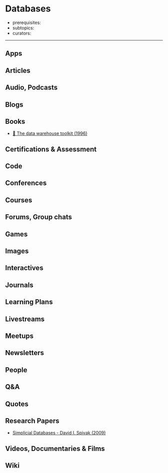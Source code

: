 # Databases

- prerequisites:
- subtopics:
- curators:

------

## Apps

## Articles

## Audio, Podcasts

## Blogs

## Books
- [📕 The data warehouse toolkit (1996)](http://www.goodreads.com/book/show/748203.The_Data_Warehouse_Toolkit)


## Certifications & Assessment

## Code

## Conferences

## Courses

## Forums, Group chats

## Games

## Images

## Interactives

## Journals

## Learning Plans

## Livestreams

## Meetups

## Newsletters

## People

## Q&A

## Quotes

## Research Papers

- [Simplicial Databases - David I. Spivak (2009)](https://arxiv.org/abs/0904.2012)

## Videos, Documentaries & Films

## Wiki
